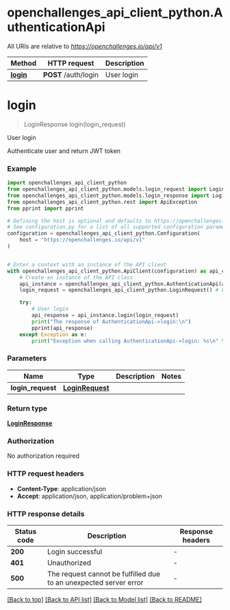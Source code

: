 # openchallenges_api_client_python.AuthenticationApi

All URIs are relative to *https://openchallenges.io/api/v1*

| Method                                  | HTTP request         | Description |
| --------------------------------------- | -------------------- | ----------- |
| [**login**](AuthenticationApi.md#login) | **POST** /auth/login | User login  |

# **login**

> LoginResponse login(login_request)

User login

Authenticate user and return JWT token

### Example

```python
import openchallenges_api_client_python
from openchallenges_api_client_python.models.login_request import LoginRequest
from openchallenges_api_client_python.models.login_response import LoginResponse
from openchallenges_api_client_python.rest import ApiException
from pprint import pprint

# Defining the host is optional and defaults to https://openchallenges.io/api/v1
# See configuration.py for a list of all supported configuration parameters.
configuration = openchallenges_api_client_python.Configuration(
    host = "https://openchallenges.io/api/v1"
)


# Enter a context with an instance of the API client
with openchallenges_api_client_python.ApiClient(configuration) as api_client:
    # Create an instance of the API class
    api_instance = openchallenges_api_client_python.AuthenticationApi(api_client)
    login_request = openchallenges_api_client_python.LoginRequest() # LoginRequest |

    try:
        # User login
        api_response = api_instance.login(login_request)
        print("The response of AuthenticationApi->login:\n")
        pprint(api_response)
    except Exception as e:
        print("Exception when calling AuthenticationApi->login: %s\n" % e)
```

### Parameters

| Name              | Type                                | Description | Notes |
| ----------------- | ----------------------------------- | ----------- | ----- |
| **login_request** | [**LoginRequest**](LoginRequest.md) |             |

### Return type

[**LoginResponse**](LoginResponse.md)

### Authorization

No authorization required

### HTTP request headers

- **Content-Type**: application/json
- **Accept**: application/json, application/problem+json

### HTTP response details

| Status code | Description                                                       | Response headers |
| ----------- | ----------------------------------------------------------------- | ---------------- |
| **200**     | Login successful                                                  | -                |
| **401**     | Unauthorized                                                      | -                |
| **500**     | The request cannot be fulfilled due to an unexpected server error | -                |

[[Back to top]](#) [[Back to API list]](../README.md#documentation-for-api-endpoints) [[Back to Model list]](../README.md#documentation-for-models) [[Back to README]](../README.md)
